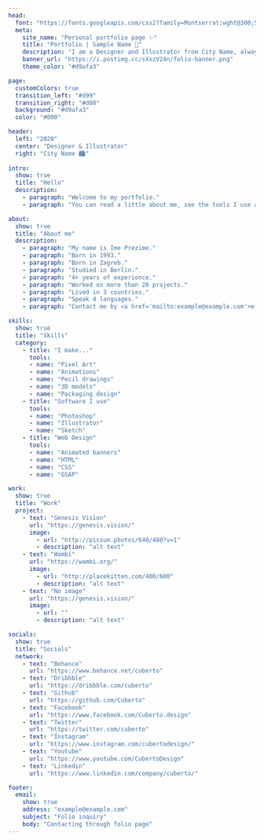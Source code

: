 ```yaml
---
head:
  font: "https://fonts.googleapis.com/css2?family=Montserrat:wght@300;500;700&display=swap"
  meta:
    site_name: "Personal portfolio page ✨"
    title: "Portfolio | Sample Name 👋"
    description: "I am a Designer and Illustrator from City Name, always looking for opportunities to create beautiful products and experiences."
    banner_url: "https://i.postimg.cc/sXxzV24n/folio-banner.png"
    theme_color: "#d9afa3"

page:
  customColors: true
  transition_left: "#d99"
  transition_right: "#d88"
  background: "#d9afa3"
  color: "#000"

header:
  left: "2020"
  center: "Designer & Illustrator"
  right: "City Name 🏙️"
  
intro:
  show: true
  title: "Hello"
  description:
    - paragraph: "Welcome to my portfolio."
    - paragraph: "You can read a little about me, see the tools I use and see projects I was a part of listed below."

about:
  show: true
  title: "About me"
  description:
    - paragraph: "My name is Ime Prezime."
    - paragraph: "Born in 1993."
    - paragraph: "Born in Zagreb."
    - paragraph: "Studied in Berlin."
    - paragraph: "4+ years of experience."
    - paragraph: "Worked on more than 20 projects."
    - paragraph: "Lived in 3 countries."
    - paragraph: "Speak 4 languages."
    - paragraph: "Contact me by <a href='mailto:example@example.com'>e-mail</a>"

skills:
  show: true
  title: "Skills"
  category:
    - title: "I make..."
      tools:
      - name: "Pixel Art"
      - name: "Animations"
      - name: "Pecil drawings"
      - name: "3D models"
      - name: "Packaging design"
    - title: "Software I use"
      tools:
      - name: "Photoshop"
      - name: "Illustrator"
      - name: "Sketch"
    - title: "Web Design"
      tools:
      - name: "Animated banners"
      - name: "HTML"
      - name: "CSS"
      - name: "GSAP"

work:
  show: true
  title: "Work"
  project:
    - text: "Genesis Vision"
      url: "https://genesis.vision/"
      image:
        - url: "http://picsum.photos/640/480?v=1"
        - description: "alt text"
    - text: "Wambi"
      url: "https://wambi.org/"
      image:
        - url: "http://placekitten.com/400/600"
        - description: "alt text"
    - text: "No image"
      url: "https://genesis.vision/"
      image:
        - url: ""
        - description: "alt text"

socials:
  show: true
  title: "Socials"
  network:
    - text: "Behance"
      url: "https://www.behance.net/cuberto"
    - text: "Dribbble"
      url: "https://dribbble.com/cuberto"
    - text: "Github"
      url: "https://github.com/Cuberto"
    - text: "Facebook"
      url: "https://www.facebook.com/Cuberto.design"
    - text: "Twitter"
      url: "https://twitter.com/cuberto"
    - text: "Instagram"
      url: "https://www.instagram.com/cubertodesign/"
    - text: "Youtube"
      url: "https://www.youtube.com/CubertoDesign"
    - text: "Linkedin"
      url: "https://www.linkedin.com/company/cuberto/"

footer:
  email:
    show: true
    address: "example@example.com"
    subject: "Folio inquiry"
    body: "Contacting through folio page"
---
```

